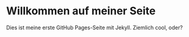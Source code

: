 # Willkommen auf meiner Seite

Dies ist meine erste GitHub Pages-Seite mit Jekyll. Ziemlich cool, oder?
